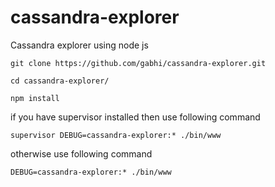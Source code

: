# cassandra-explorer
Cassandra explorer using node js

``git clone https://github.com/gabhi/cassandra-explorer.git``

``cd cassandra-explorer/``

``npm install``

if you have supervisor installed then use following command

``supervisor DEBUG=cassandra-explorer:* ./bin/www`` 

otherwise use following command

``DEBUG=cassandra-explorer:* ./bin/www`` 

